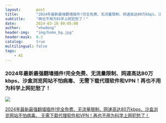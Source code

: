 ```yaml
---
layout:       post
title:        "2024年最新最强翻墙插件!完全免费、无流量限制、网速高达80万kbps、沙盒浏览网站不怕病毒、 无需下载代理软件和VPN！"
subtitle:     "再也不用为科学上网犯愁了！"
date:         2024-03-18 00:05:00
author:       "xhwdong"
header-img:   "img/home_bg.jpg"
header-mask:  0.3
catalog:      true
multilingual: false
tags:
    - AI
--- 
```


### 2024年最新最强翻墙插件!完全免费、无流量限制、网速高达80万kbps、沙盒浏览网站不怕病毒、 无需下载代理软件和VPN！再也不用为科学上网犯愁了！


![](https://hwdong-net.github.io/yt_imgs/sqrx.jpg)

[2024年最新最强翻墙插件!完全免费、无流量限制、网速高达80万kbps、沙盒浏览网站不怕病毒、 无需下载代理软件和VPN！再也不用为科学上网犯愁了！](https://youtu.be/i4jqfHH1KOY)
